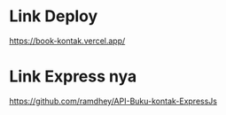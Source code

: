 # Link Deploy
https://book-kontak.vercel.app/

# Link Express nya
https://github.com/ramdhey/API-Buku-kontak-ExpressJs
